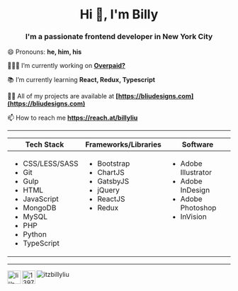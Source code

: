 <h1 align="center">Hi 👋, I'm Billy</h1>
<h3 align="center">I'm a passionate frontend developer in New York City</h3>

😄 Pronouns: **he, him, his**

👨🏻‍💻 I’m currently working on **[Overpaid?](https://github.com/itzbillyliu/overpaid)**

📚 I’m currently learning **React, Redux, Typescript**

👨‍💻 All of my projects are available at **[https://bliudesigns.com](https://bliudesigns.com)**

📫 How to reach me **https://reach.at/billyliu**
</p>

---

<table>
  <thead>
    <th>Tech Stack</th>
    <th>Frameworks/Libraries</th>
    <th>Software</th>
  </thead>
  <tbody>
    <tr>
      <td valign="top">
        <ul>
          <li>CSS/LESS/SASS</li>
          <li>Git</li>
          <li>Gulp</li>
          <li>HTML</li>
          <li>JavaScript</li>
          <li>MongoDB</li>
          <li>MySQL</li>
          <li>PHP</li>
          <li>Python</li>
          <li>TypeScript</li>
        </ul>
      </td>
      <td valign="top">
        <ul>
          <li>Bootstrap</li>
          <li>ChartJS</li>
          <li>GatsbyJS</li>
          <li>jQuery</li>
          <li>ReactJS</li>
          <li>Redux</li>
        </ul>
      </td>
      <td valign="top">
        <ul>
          <li>Adobe Illustrator</li>
          <li>Adobe InDesign</li>
          <li>Adobe Photoshop</li>
          <li>InVision</li>
        </ul>
      </td>
    </tr>
  </tbody>
</table>

---

<p>
  <a href="https://linkedin.com/in/liu-billy" target="blank"><img align="left" src="https://cdn.jsdelivr.net/npm/simple-icons@3.0.1/icons/linkedin.svg" alt="liu-billy" height="30" width="30" /></a>
  <a href="https://stackoverflow.com/users/13973079" target="blank"><img align="left" src="https://cdn.jsdelivr.net/npm/simple-icons@3.0.1/icons/stackoverflow.svg" alt="13973079" height="30" width="30" /></a>
  <img src="https://komarev.com/ghpvc/?username=itzbillyliu&style=flat" alt="itzbillyliu" />
</p>